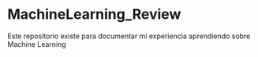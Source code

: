 # MachineLearning_Review
Este repositorio existe para documentar mi experiencia aprendiendo sobre Machine Learning
